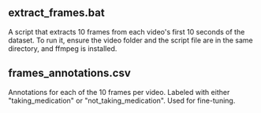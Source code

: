 ## extract_frames.bat 
A script that extracts 10 frames from each video's first 10 seconds of the dataset. To run it, ensure the video folder and the script file are in the same directory, and ffmpeg is installed.

## frames_annotations.csv
Annotations for each of the 10 frames per video. Labeled with either "taking_medication" or "not_taking_medication". Used for fine-tuning.
